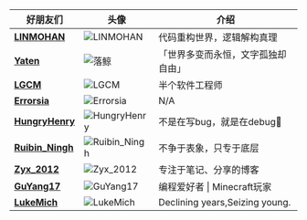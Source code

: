 | 好朋友们                                                       | 头像                                                                                   | 介绍                                       |
|---------------------------------------------------|----------------------------------------------------------------------------------------|--------------------------------------------|
| [**LINMOHAN**](https://home.linmohan.fun) | ![LINMOHAN](https://s1.imagehub.cc/images/2025/07/30/0a2c858f1fa7d7ff3d480b9e2ab3dce0.jpg) | 代码重构世界，逻辑解构真理                 |
| [**Yaten**](https://yaten-z.github.io/) | ![落鲸](https://s1.imagehub.cc/images/2025/05/30/55439681d8b3c2d988638c133e160a56.jpg)   | 「世界多变而永恒，文字孤独却自由」         |
| [ **LGCM** ](http://www.LGCM.xyz)                | ![LGCM](https://s1.imagehub.cc/images/2025/07/30/75fb3a7a7532703f2e7f0c095dc417f1.jpg)     | 半个软件工程师                             |
| [**Errorsia**](http://errorsia.com)            | ![Errorsia](https://s1.imagehub.cc/images/2025/07/30/86668972c5b3fb5e440c6e1bba1f69db.png) | N/A                                       |
| [**HungryHenry**](https://hungryhenry.cn)     | ![HungryHenry](https://s1.imagehub.cc/images/2025/07/31/4b1f583c02e682ac790c6bfa7a52ec0b.jpg) | 不是在写bug，就是在debug🐛     |
| [**Ruibin_Ningh**](https://www.ruibin-ningh.top/) | ![Ruibin_Ningh](https://s1.imagehub.cc/images/2025/07/31/b2e402249619e45fd0a227d7f5161d5a.jpg) | 不争于表象，只专于底层                     |
| [**Zyx_2012**](https://blog.zyx-2012.cn)   | ![Zyx_2012](https://s1.imagehub.cc/images/2025/08/02/f4233153acd18054b42e984c0775aace.png)     | 专注于笔记、分享的博客                   |
| [**GuYang17**](https://guyang17.github.io/) | ![GuYang17](https://avatars.githubusercontent.com/u/196782409?v=4)                    | 编程爱好者 \| Minecraft玩家              |
| [**LukeMich**](https://saintforence.dpdns.org/) | ![LukeMich](https://s1.imagehub.cc/images/2025/08/03/2ff62435f65a4a041b8a450166320d87.jpg)                 | Declining years,Seizing young.           |
